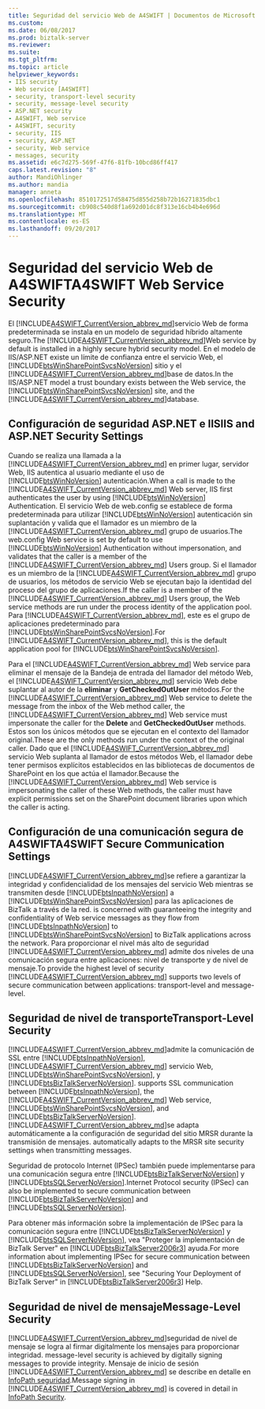 ```yaml
---
title: Seguridad del servicio Web de A4SWIFT | Documentos de Microsoft
ms.custom: 
ms.date: 06/08/2017
ms.prod: biztalk-server
ms.reviewer: 
ms.suite: 
ms.tgt_pltfrm: 
ms.topic: article
helpviewer_keywords:
- IIS security
- Web service [A4SWIFT]
- security, transport-level security
- security, message-level security
- ASP.NET security
- A4SWIFT, Web service
- A4SWIFT, security
- security, IIS
- security, ASP.NET
- security, Web service
- messages, security
ms.assetid: e6c7d275-569f-47f6-81fb-10bcd86ff417
caps.latest.revision: "8"
author: MandiOhlinger
ms.author: mandia
manager: anneta
ms.openlocfilehash: 8510172517d58475d855d258b72b16271835dbc1
ms.sourcegitcommit: cb908c540d8f1a692d01dc8f313e16cb4b4e696d
ms.translationtype: MT
ms.contentlocale: es-ES
ms.lasthandoff: 09/20/2017
---
```

# <a name="a4swift-web-service-security"></a><span data-ttu-id="dce8e-102">Seguridad del servicio Web de A4SWIFT</span><span class="sxs-lookup"><span data-stu-id="dce8e-102">A4SWIFT Web Service Security</span></span>
<span data-ttu-id="dce8e-103">El [!INCLUDE[A4SWIFT_CurrentVersion_abbrev_md](../../includes/a4swift-currentversion-abbrev-md.md)]servicio Web de forma predeterminada se instala en un modelo de seguridad híbrido altamente seguro.</span><span class="sxs-lookup"><span data-stu-id="dce8e-103">The [!INCLUDE[A4SWIFT_CurrentVersion_abbrev_md](../../includes/a4swift-currentversion-abbrev-md.md)]Web service by default is installed in a highly secure hybrid security model.</span></span> <span data-ttu-id="dce8e-104">En el modelo de IIS/ASP.NET existe un límite de confianza entre el servicio Web, el [!INCLUDE[btsWinSharePointSvcsNoVersion](../../includes/btswinsharepointsvcsnoversion-md.md)] sitio y el [!INCLUDE[A4SWIFT_CurrentVersion_abbrev_md](../../includes/a4swift-currentversion-abbrev-md.md)]base de datos.</span><span class="sxs-lookup"><span data-stu-id="dce8e-104">In the IIS/ASP.NET model a trust boundary exists between the Web service, the [!INCLUDE[btsWinSharePointSvcsNoVersion](../../includes/btswinsharepointsvcsnoversion-md.md)] site, and the [!INCLUDE[A4SWIFT_CurrentVersion_abbrev_md](../../includes/a4swift-currentversion-abbrev-md.md)]database.</span></span>  
  
## <a name="iis-and-aspnet-security-settings"></a><span data-ttu-id="dce8e-105">Configuración de seguridad ASP.NET e IIS</span><span class="sxs-lookup"><span data-stu-id="dce8e-105">IIS and ASP.NET Security Settings</span></span>  
 <span data-ttu-id="dce8e-106">Cuando se realiza una llamada a la [!INCLUDE[A4SWIFT_CurrentVersion_abbrev_md](../../includes/a4swift-currentversion-abbrev-md.md)] en primer lugar, servidor Web, IIS autentica al usuario mediante el uso de [!INCLUDE[btsWinNoVersion](../../includes/btswinnoversion-md.md)] autenticación.</span><span class="sxs-lookup"><span data-stu-id="dce8e-106">When a call is made to the [!INCLUDE[A4SWIFT_CurrentVersion_abbrev_md](../../includes/a4swift-currentversion-abbrev-md.md)] Web server, IIS first authenticates the user by using [!INCLUDE[btsWinNoVersion](../../includes/btswinnoversion-md.md)] Authentication.</span></span> <span data-ttu-id="dce8e-107">El servicio Web de web.config se establece de forma predeterminada para utilizar [!INCLUDE[btsWinNoVersion](../../includes/btswinnoversion-md.md)] autenticación sin suplantación y valida que el llamador es un miembro de la [!INCLUDE[A4SWIFT_CurrentVersion_abbrev_md](../../includes/a4swift-currentversion-abbrev-md.md)] grupo de usuarios.</span><span class="sxs-lookup"><span data-stu-id="dce8e-107">The web.config Web service is set by default to use [!INCLUDE[btsWinNoVersion](../../includes/btswinnoversion-md.md)] Authentication without impersonation, and validates that the caller is a member of the [!INCLUDE[A4SWIFT_CurrentVersion_abbrev_md](../../includes/a4swift-currentversion-abbrev-md.md)] Users group.</span></span> <span data-ttu-id="dce8e-108">Si el llamador es un miembro de la [!INCLUDE[A4SWIFT_CurrentVersion_abbrev_md](../../includes/a4swift-currentversion-abbrev-md.md)] grupo de usuarios, los métodos de servicio Web se ejecutan bajo la identidad del proceso del grupo de aplicaciones.</span><span class="sxs-lookup"><span data-stu-id="dce8e-108">If the caller is a member of the [!INCLUDE[A4SWIFT_CurrentVersion_abbrev_md](../../includes/a4swift-currentversion-abbrev-md.md)] Users group, the Web service methods are run under the process identity of the application pool.</span></span> <span data-ttu-id="dce8e-109">Para [!INCLUDE[A4SWIFT_CurrentVersion_abbrev_md](../../includes/a4swift-currentversion-abbrev-md.md)], este es el grupo de aplicaciones predeterminado para [!INCLUDE[btsWinSharePointSvcsNoVersion](../../includes/btswinsharepointsvcsnoversion-md.md)].</span><span class="sxs-lookup"><span data-stu-id="dce8e-109">For [!INCLUDE[A4SWIFT_CurrentVersion_abbrev_md](../../includes/a4swift-currentversion-abbrev-md.md)], this is the default application pool for [!INCLUDE[btsWinSharePointSvcsNoVersion](../../includes/btswinsharepointsvcsnoversion-md.md)].</span></span>  
  
 <span data-ttu-id="dce8e-110">Para el [!INCLUDE[A4SWIFT_CurrentVersion_abbrev_md](../../includes/a4swift-currentversion-abbrev-md.md)] Web service para eliminar el mensaje de la Bandeja de entrada del llamador del método Web, el [!INCLUDE[A4SWIFT_CurrentVersion_abbrev_md](../../includes/a4swift-currentversion-abbrev-md.md)] servicio Web debe suplantar al autor de la **eliminar** y **GetCheckedOutUser** métodos.</span><span class="sxs-lookup"><span data-stu-id="dce8e-110">For the [!INCLUDE[A4SWIFT_CurrentVersion_abbrev_md](../../includes/a4swift-currentversion-abbrev-md.md)] Web service to delete the message from the inbox of the Web method caller, the [!INCLUDE[A4SWIFT_CurrentVersion_abbrev_md](../../includes/a4swift-currentversion-abbrev-md.md)] Web service must impersonate the caller for the **Delete** and **GetCheckedOutUser** methods.</span></span> <span data-ttu-id="dce8e-111">Estos son los únicos métodos que se ejecutan en el contexto del llamador original.</span><span class="sxs-lookup"><span data-stu-id="dce8e-111">These are the only methods run under the context of the original caller.</span></span> <span data-ttu-id="dce8e-112">Dado que el [!INCLUDE[A4SWIFT_CurrentVersion_abbrev_md](../../includes/a4swift-currentversion-abbrev-md.md)] servicio Web suplanta al llamador de estos métodos Web, el llamador debe tener permisos explícitos establecidos en las bibliotecas de documentos de SharePoint en los que actúa el llamador.</span><span class="sxs-lookup"><span data-stu-id="dce8e-112">Because the [!INCLUDE[A4SWIFT_CurrentVersion_abbrev_md](../../includes/a4swift-currentversion-abbrev-md.md)] Web service is impersonating the caller of these Web methods, the caller must have explicit permissions set on the SharePoint document libraries upon which the caller is acting.</span></span>  
  
## <a name="a4swift-secure-communication-settings"></a><span data-ttu-id="dce8e-113">Configuración de una comunicación segura de A4SWIFT</span><span class="sxs-lookup"><span data-stu-id="dce8e-113">A4SWIFT Secure Communication Settings</span></span>  
[!INCLUDE[A4SWIFT_CurrentVersion_abbrev_md](../../includes/a4swift-currentversion-abbrev-md.md)]<span data-ttu-id="dce8e-114">se refiere a garantizar la integridad y confidencialidad de los mensajes del servicio Web mientras se transmiten desde [!INCLUDE[btsInpathNoVersion](../../includes/btsinpathnoversion-md.md)] a [!INCLUDE[btsWinSharePointSvcsNoVersion](../../includes/btswinsharepointsvcsnoversion-md.md)] para las aplicaciones de BizTalk a través de la red.</span><span class="sxs-lookup"><span data-stu-id="dce8e-114"> is concerned with guaranteeing the integrity and confidentiality of Web service messages as they flow from [!INCLUDE[btsInpathNoVersion](../../includes/btsinpathnoversion-md.md)] to [!INCLUDE[btsWinSharePointSvcsNoVersion](../../includes/btswinsharepointsvcsnoversion-md.md)] to BizTalk applications across the network.</span></span> <span data-ttu-id="dce8e-115">Para proporcionar el nivel más alto de seguridad [!INCLUDE[A4SWIFT_CurrentVersion_abbrev_md](../../includes/a4swift-currentversion-abbrev-md.md)] admite dos niveles de una comunicación segura entre aplicaciones: nivel de transporte y de nivel de mensaje.</span><span class="sxs-lookup"><span data-stu-id="dce8e-115">To provide the highest level of security [!INCLUDE[A4SWIFT_CurrentVersion_abbrev_md](../../includes/a4swift-currentversion-abbrev-md.md)] supports two levels of secure communication between applications: transport-level and message-level.</span></span>  
  
## <a name="transport-level-security"></a><span data-ttu-id="dce8e-116">Seguridad de nivel de transporte</span><span class="sxs-lookup"><span data-stu-id="dce8e-116">Transport-Level Security</span></span>  
[!INCLUDE[A4SWIFT_CurrentVersion_abbrev_md](../../includes/a4swift-currentversion-abbrev-md.md)]<span data-ttu-id="dce8e-117">admite la comunicación de SSL entre [!INCLUDE[btsInpathNoVersion](../../includes/btsinpathnoversion-md.md)], [!INCLUDE[A4SWIFT_CurrentVersion_abbrev_md](../../includes/a4swift-currentversion-abbrev-md.md)] servicio Web, [!INCLUDE[btsWinSharePointSvcsNoVersion](../../includes/btswinsharepointsvcsnoversion-md.md)], y [!INCLUDE[btsBizTalkServerNoVersion](../../includes/btsbiztalkservernoversion-md.md)].</span><span class="sxs-lookup"><span data-stu-id="dce8e-117"> supports SSL communication between [!INCLUDE[btsInpathNoVersion](../../includes/btsinpathnoversion-md.md)], the [!INCLUDE[A4SWIFT_CurrentVersion_abbrev_md](../../includes/a4swift-currentversion-abbrev-md.md)] Web service, [!INCLUDE[btsWinSharePointSvcsNoVersion](../../includes/btswinsharepointsvcsnoversion-md.md)], and [!INCLUDE[btsBizTalkServerNoVersion](../../includes/btsbiztalkservernoversion-md.md)].</span></span> [!INCLUDE[A4SWIFT_CurrentVersion_abbrev_md](../../includes/a4swift-currentversion-abbrev-md.md)]<span data-ttu-id="dce8e-118">se adapta automáticamente a la configuración de seguridad del sitio MRSR durante la transmisión de mensajes.</span><span class="sxs-lookup"><span data-stu-id="dce8e-118"> automatically adapts to the MRSR site security settings when transmitting messages.</span></span>  
  
 <span data-ttu-id="dce8e-119">Seguridad de protocolo Internet (IPSec) también puede implementarse para una comunicación segura entre [!INCLUDE[btsBizTalkServerNoVersion](../../includes/btsbiztalkservernoversion-md.md)] y [!INCLUDE[btsSQLServerNoVersion](../../includes/btssqlservernoversion-md.md)].</span><span class="sxs-lookup"><span data-stu-id="dce8e-119">Internet Protocol security (IPSec) can also be implemented to secure communication between [!INCLUDE[btsBizTalkServerNoVersion](../../includes/btsbiztalkservernoversion-md.md)] and [!INCLUDE[btsSQLServerNoVersion](../../includes/btssqlservernoversion-md.md)].</span></span>  
  
 <span data-ttu-id="dce8e-120">Para obtener más información sobre la implementación de IPSec para la comunicación segura entre [!INCLUDE[btsBizTalkServerNoVersion](../../includes/btsbiztalkservernoversion-md.md)] y [!INCLUDE[btsSQLServerNoVersion](../../includes/btssqlservernoversion-md.md)], vea "Proteger la implementación de BizTalk Server" en [!INCLUDE[btsBizTalkServer2006r3](../../includes/btsbiztalkserver2006r3-md.md)] ayuda.</span><span class="sxs-lookup"><span data-stu-id="dce8e-120">For more information about implementing IPSec for secure communication between [!INCLUDE[btsBizTalkServerNoVersion](../../includes/btsbiztalkservernoversion-md.md)] and [!INCLUDE[btsSQLServerNoVersion](../../includes/btssqlservernoversion-md.md)], see "Securing Your Deployment of BizTalk Server" in [!INCLUDE[btsBizTalkServer2006r3](../../includes/btsbiztalkserver2006r3-md.md)] Help.</span></span>  
  
  
## <a name="message-level-security"></a><span data-ttu-id="dce8e-121">Seguridad de nivel de mensaje</span><span class="sxs-lookup"><span data-stu-id="dce8e-121">Message-Level Security</span></span>  
[!INCLUDE[A4SWIFT_CurrentVersion_abbrev_md](../../includes/a4swift-currentversion-abbrev-md.md)]<span data-ttu-id="dce8e-122">seguridad de nivel de mensaje se logra al firmar digitalmente los mensajes para proporcionar integridad.</span><span class="sxs-lookup"><span data-stu-id="dce8e-122"> message-level security is achieved by digitally signing messages to provide integrity.</span></span> <span data-ttu-id="dce8e-123">Mensaje de inicio de sesión [!INCLUDE[A4SWIFT_CurrentVersion_abbrev_md](../../includes/a4swift-currentversion-abbrev-md.md)] se describe en detalle en [InfoPath seguridad](../../adapters-and-accelerators/accelerator-swift/infopath-security.md).</span><span class="sxs-lookup"><span data-stu-id="dce8e-123">Message signing in [!INCLUDE[A4SWIFT_CurrentVersion_abbrev_md](../../includes/a4swift-currentversion-abbrev-md.md)] is covered in detail in [InfoPath Security](../../adapters-and-accelerators/accelerator-swift/infopath-security.md).</span></span>